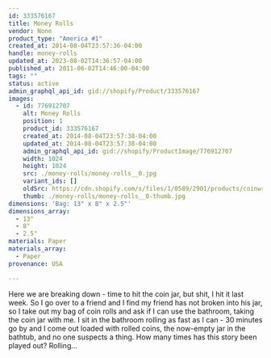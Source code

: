 ```yaml
---
id: 333576167
title: Money Rolls
vendor: None
product_type: "America #1"
created_at: 2014-08-04T23:57:36-04:00
handle: money-rolls
updated_at: 2023-08-02T14:36:57-04:00
published_at: 2011-06-02T14:46:00-04:00
tags: ""
status: active
admin_graphql_api_id: gid://shopify/Product/333576167
images:
  - id: 776912707
    alt: Money Rolls
    position: 1
    product_id: 333576167
    created_at: 2014-08-04T23:57:38-04:00
    updated_at: 2014-08-04T23:57:38-04:00
    admin_graphql_api_id: gid://shopify/ProductImage/776912707
    width: 1024
    height: 1024
    src: ./money-rolls/money-rolls__0.jpg
    variant_ids: []
    oldSrc: https://cdn.shopify.com/s/files/1/0589/2901/products/coinwrappers_5717.jpeg?v=1407211058
    thumb: ./money-rolls/money-rolls__0-thumb.jpg
dimensions: 'Bag: 13" x 8" x 2.5"'
dimensions_array:
  - 13"
  - 8"
  - 2.5"
materials: Paper
materials_array:
  - Paper
provenance: USA

---
```


Here we are breaking down - time to hit the coin jar, but shit, I hit it last week. So I go over to a friend and I find my friend has not broken into his jar, so I take out my bag of coin rolls and ask if I can use the bathroom, taking the coin jar with me. I sit in the bathroom rolling as fast as I can - 30 minutes go by and I come out loaded with rolled coins, the now-empty jar in the bathtub, and no one suspects a thing. How many times has this story been played out? Rolling...